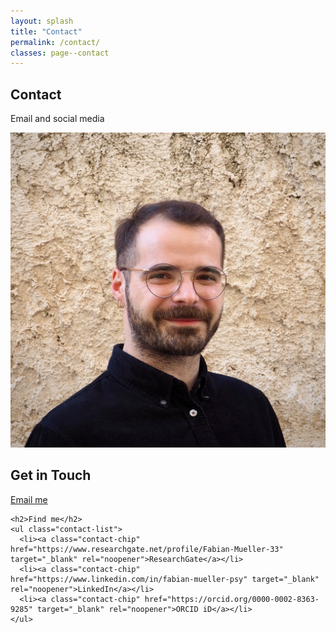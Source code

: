 ```yaml
---
layout: splash
title: "Contact"
permalink: /contact/
classes: page--contact
---
```


<link rel="stylesheet" href="/assets/css/custom.css?v=20250808">

<!-- HERO (Contact) -->
<section class="hero-band hero--contact">
  <div class="hero-band__inner">
    <h1 class="hero-title">Contact</h1>
    <p class="hero-sub">Email and social media</p>
  </div>
</section>

<div class="contact-wrapper">
  <div class="contact-photo">
    <img src="/assets/images/Fabian_Muller_2.jpg" alt="Portrait of Fabian Müller">
  </div>

  <div class="contact-panel">
    <h2>Get in Touch</h2>
    <p><a class="email-link" href="mailto:fabian.muller.phd@icloud.com">Email me</a></p>

    <h2>Find me</h2>
    <ul class="contact-list">
      <li><a class="contact-chip" href="https://www.researchgate.net/profile/Fabian-Mueller-33" target="_blank" rel="noopener">ResearchGate</a></li>
      <li><a class="contact-chip" href="https://www.linkedin.com/in/fabian-mueller-psy" target="_blank" rel="noopener">LinkedIn</a></li>
      <li><a class="contact-chip" href="https://orcid.org/0000-0002-8363-9285" target="_blank" rel="noopener">ORCID iD</a></li>
    </ul>
  </div>
</div>
